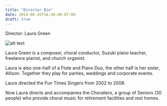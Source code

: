 ```yaml
---
title: "Director Bio"
date: 2019-06-26T16:30:46-07:00
draft: true
---
```


Director: Laura Green

![alt text](/img/lauragreen.jpg "Laura Green")

Laura Green is a composer, choral conductor, Suzuki piano teacher, freelance pianist, and church organist.



Laura is also one-half of a Flute and Piano Duo, the other half is her sister, Allison. Together they play for parties, weddings and corporate events.



Laura directed the Fun Times Singers from 2002 to 2008.



Now Laura directs and accompanies the Choraliers, a group of Seniors (30 people) who provide choral music for retirement facilities and rest homes.

